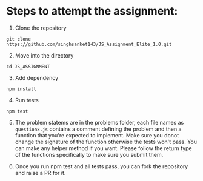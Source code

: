# Steps to attempt the assignment:

1. Clone the repository

```
git clone https://github.com/singhsanket143/JS_Assignment_Elite_1.0.git
```

2. Move into the directory
```
cd JS_ASSIGNMENT
```

3. Add dependency
```
npm install
```

4. Run tests
```
npm test
```

5. The problem statems are in the problems folder, each file names as `questionx.js` contains a comment defining the problem and then a function that you're expected to implement. Make sure you donot change the signature of the function otherwise the tests won't pass. You can make any helper method if you want. Please follow the return type of the functions specifically to make sure you submit them.

6. Once you run npm test and all tests pass, you can fork the repository and raise a PR for it. 
